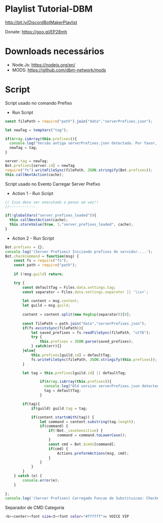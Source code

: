 # Playlist Tutorial-DBM
http://bit.ly/DiscordBotMakerPlaylist

Donate: https://goo.gl/EP28mh

# Downloads necessários
+ Node.Js: https://nodejs.org/en/
+ MODS: https://github.com/dbm-network/mods

# Script
Script usado no comando Prefixo
+ Run Script
```javascript
const filePath = require("path").join("data","serverPrefixes.json");	

let newTag = tempVars("tag");

if(Array.isArray(this.prefixes)){ 
  console.log("Versão antiga serverPrefixes.json detectada. Por favor, remova serverPrefixes.json e reinicie seu bot, caso contrário, definir novos prefixos não funcionará!")
  newTag = tag;
}

server.tag = newTag; 
Bot.prefixes[server.id] = newTag	   
require("fs").writeFileSync(filePath, JSON.stringify(Bot.prefixes));
this.callNextAction(cache);
```

Script usado no Evento Carregar Server Prefixo
+ Action 1 - Run Script
```javascript
// Isso deve ser executado a penas um vez!!
//------------

if(!globalVars("server_prefixes_loaded")){ 
  this.callNextAction(cache);
  this.storeValue(true, 3,"server_prefixes_loaded", cache);
}
```
+ Action 2 - Run Script
```javascript
Bot.prefixes = {};
console.log('(Server Prefixes) Iniciando prefixos de servidor....');
Bot.checkCommand = function(msg) {
	const fs = require("fs");
	const path = require("path");
   
    if (!msg.guild) return;

	try {
		const defaultTag = Files.data.settings.tag;
		const separator = Files.data.settings.separator || '\\s+';
	
		let content = msg.content;
		let guild = msg.guild;
	
		content = content.split(new RegExp(separator))[0];
	
		const filePath = path.join("data","serverPrefixes.json");		
		if(fs.existsSync(filePath)){
			let saved_prefixes = fs.readFileSync(filePath, "utf8");
			try {
				this.prefixes = JSON.parse(saved_prefixes);		
			} catch(err){}			
		}else{
			this.prefixes[guild.id] = defaultTag;
			fs.writeFileSync(filePath, JSON.stringify(this.prefixes));
		}

		let tag = this.prefixes[guild.id] || defaultTag;

                if(Array.isArray(this.prefixes)){ 
                  console.log("Old version serverPrefixes.json detected.  Please remove serverPrefixes.json and restart your bot otherwise setting new prefixes will not work!")
                  tag = defaultTag;
                }

		if(tag){	
			if(guild) guild.tag = tag;	

			if(content.startsWith(tag)) {				
				let command = content.substring(tag.length);
				if(command) {       
					if(!Bot._caseSensitive) {
						command = command.toLowerCase();
					}
					const cmd = Bot.$cmds[command];
					if(cmd) {					
						Actions.preformActions(msg, cmd);
					}
				}				
			}
		}			
	} catch (e) {
		console.error(e);
	}
   
};
console.log('(Server Prefixes) Carregado Funcao de Substituicao: CheckCommand');
```

Separador de CMD Categoria
```sh
<b><center><font size=3><font color="#ffffff">▷ VOICE VIP
```
